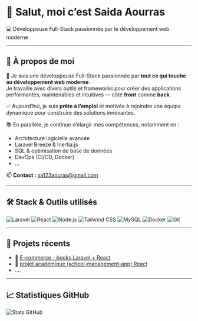 # 👋 Salut, moi c’est **Saida Aourras**  
💻 Développeuse Full-Stack passionnée par le développement web moderne

---

## 🚀 À propos de moi

🎯 Je suis une développeuse Full-Stack passionnée par **tout ce qui touche au développement web moderne**.  
Je travaille avec divers outils et frameworks pour créer des applications performantes, maintenables et intuitives — côté **front** comme **back**.

✅ Aujourd’hui, je suis **prête à l’emploi** et motivée à rejoindre une équipe dynamique pour construire des solutions innovantes.

📚 En parallèle, je continue d’élargir mes compétences, notamment en :
- Architecture logicielle avancée
- Laravel Breeze & Inertia.js
- SQL & optimisation de base de données
- DevOps (CI/CD, Docker)
- ...

📫 **Contact :** [sa123aouras@gmail.com](mailto:sa123aouras@gmail.com)

---

## 🛠️ Stack & Outils utilisés

![Laravel](https://img.shields.io/badge/Laravel-FF2D20?style=for-the-badge&logo=laravel&logoColor=white)
![React](https://img.shields.io/badge/React-20232A?style=for-the-badge&logo=react&logoColor=61DAFB)
![Node.js](https://img.shields.io/badge/Node.js-339933?style=for-the-badge&logo=nodedotjs&logoColor=white)
![Tailwind CSS](https://img.shields.io/badge/TailwindCSS-38B2AC?style=for-the-badge&logo=tailwind-css&logoColor=white)
![MySQL](https://img.shields.io/badge/MySQL-005C84?style=for-the-badge&logo=mysql&logoColor=white)
![Docker](https://img.shields.io/badge/Docker-2496ED?style=for-the-badge&logo=docker&logoColor=white)
![Git](https://img.shields.io/badge/Git-F05032?style=for-the-badge&logo=git&logoColor=white)

---

## 🧩 Projets récents

- 🔗 [E-commerce - books Laravel + React](https://github.com/SaidaAourras/books.git)
- 🔗 [projet académique (school-management-app) React ](https://github.com/SaidaAourras/school-management-app.git)
- ....

---

## 📈 Statistiques GitHub

![Stats GitHub](https://github-readme-stats.vercel.app/api?username=SaidaAourras&show_icons=true&theme=radical)


